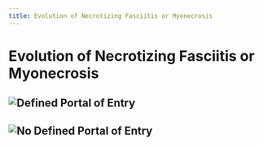 ```yaml
---
title: Evolution of Necrotizing Fasciitis or Myonecrosis
---
```

# Evolution of Necrotizing Fasciitis or Myonecrosis

## ![Defined Portal of Entry](https://i.imgur.com/4aHTBxf.jpg)

## ![No Defined Portal of Entry](https://i.imgur.com/dyxiRgF.jpg)
